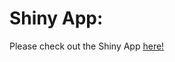 # Shiny App:

Please check out the Shiny App [here!](https://fpiao1.shinyapps.io/DCRealEstateAnalysis/)
